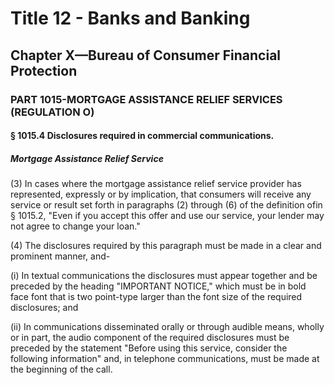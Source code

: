 
# Title 12 - Banks and Banking
## Chapter X—Bureau of Consumer Financial Protection
### PART 1015-MORTGAGE ASSISTANCE RELIEF SERVICES (REGULATION O)
#### § 1015.4 Disclosures required in commercial communications.
##### Mortgage Assistance Relief Service

(3) In cases where the mortgage assistance relief service provider has represented, expressly or by implication, that consumers will receive any service or result set forth in paragraphs (2) through (6) of the definition ofin § 1015.2, "Even if you accept this offer and use our service, your lender may not agree to change your loan."

(4) The disclosures required by this paragraph must be made in a clear and prominent manner, and-

(i) In textual communications the disclosures must appear together and be preceded by the heading "IMPORTANT NOTICE," which must be in bold face font that is two point-type larger than the font size of the required disclosures; and

(ii) In communications disseminated orally or through audible means, wholly or in part, the audio component of the required disclosures must be preceded by the statement "Before using this service, consider the following information" and, in telephone communications, must be made at the beginning of the call.
